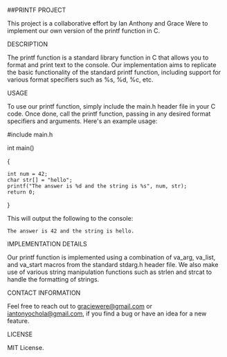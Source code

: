 ##PRINTF PROJECT

This project is a collaborative effort by Ian Anthony and Grace Were to implement our own version of the printf function in C.

DESCRIPTION

The printf function is a standard library function in C that allows you to format and print text to the console. Our implementation aims to replicate the basic functionality of the standard printf function, including support for various format specifiers such as %s, %d, %c, etc.

USAGE

To use our printf function, simply include the main.h header file in your C code. Once done, call the printf function, passing in any desired format specifiers and arguments.
Here's an example usage:

#include main.h

int main()

{

    int num = 42;
    char str[] = "hello";
    printf("The answer is %d and the string is %s", num, str);
    return 0;

}

This will output the following to the console:

    The answer is 42 and the string is hello.

IMPLEMENTATION DETAILS

Our printf function is implemented using a combination of va_arg, va_list, and va_start macros from the standard stdarg.h header file. We also make use of various string manipulation functions such as strlen and strcat to handle the formatting of strings.

CONTACT INFORMATION

Feel free to reach out to graciewere@gmail.com or iantonyochola@gmail.com, if you find a bug or have an idea for a new feature.

LICENSE

MIT License.
